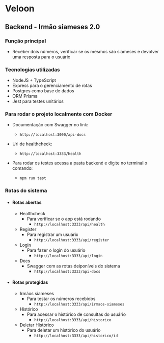 # Veloon

## Backend - Irmão siameses 2.0

### Função principal

- Receber dois números, verificar se os mesmos são siameses e devolver uma resposta para o usuário

### Tecnologias utilizadas

- NodeJS + TypeScript
- Express para o gerenciamento de rotas
- Postgres como base de dados
- ORM Prisma
- Jest para testes unitários

### Para rodar o projeto localmente com Docker

- Documentação com Swagger no link:

    - `http://localhost:3000/api-docs`

- Url de healthcheck:

    - `http://localhost:3333/health`

- Para rodar os testes acessa a pasta backend e digite no terminal o comando:

    - `npm run test`

### Rotas do sistema

- #### Rotas abertas

    - Healthcheck
        - Para verificar se o app está rodando
            - `http://localhost:3333/api/health`
    - Register
        - Para registrar um usuário
            - `http://localhost:3333/api/register`
    - Login
        - Para fazer o login do usuário
            - `http://localhost:3333/api/login`
    - Docs
        - Swagger com as rotas deiponíveis do sistema
            - `http://localhost:3333/api-docs`

- #### Rotas protegidas
    - Irmãos siameses
        - Para testar os números recebidos
            - `http://localhost:3333/api/irmaos-siameses`
    - Histórico
        - Para acessar o histórico de consultas do usuário
            - `http://localhost:3333/api/historico`
    - Deletar Histórico
        - Para deletar um histórico do usuário
            - `http://localhost:3333/api/historico/id`
